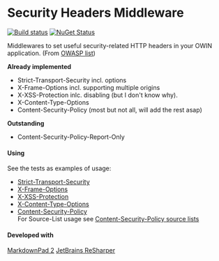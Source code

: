 Security Headers Middleware
===========

[![Build status](https://ci.appveyor.com/api/projects/status/6n9xkyyvox9uw2up)](https://ci.appveyor.com/project/StefanOssendorf/securityheadersmiddleware) [![NuGet Status](http://img.shields.io/nuget/v/SecurityHeadersMiddleware.svg?style=flat)](https://www.nuget.org/packages/SecurityHeadersMiddleware/)

Middlewares to set useful security-related HTTP headers in your OWIN application. (From [OWASP list](https://www.owasp.org/index.php/List_of_useful_HTTP_headers "OWASP list"))

**Already implemented**
- Strict-Transport-Security incl. options
- X-Frame-Options incl. supporting multiple origins
- X-XSS-Protection inlc. disabling (but I don't know why).
- X-Content-Type-Options
- Content-Security-Policy (most but not all, will add the rest asap)

**Outstanding**

- Content-Security-Policy-Report-Only

#### Using
See the tests as examples of usage:
- [Strict-Transport-Security](https://github.com/StefanOssendorf/OwinContrib.SecurityHeaders/blob/master/src/OwinContrib.SecurityHeaders.Tests/StrictTransportSecurityMiddlewareSpecs.cs)
- [X-Frame-Options](https://github.com/StefanOssendorf/OwinContrib.SecurityHeaders/blob/master/src/OwinContrib.SecurityHeaders.Tests/AntiClickJackingMiddlewareSpecs.cs)
- [X-XSS-Protection](https://github.com/StefanOssendorf/OwinContrib.SecurityHeaders/blob/master/src/OwinContrib.SecurityHeaders.Tests/XssProtectionHeaderMiddlewareSpecs.cs)
- [X-Content-Type-Options](https://github.com/StefanOssendorf/OwinContrib.SecurityHeaders/blob/master/src/OwinContrib.SecurityHeaders.Tests/ContentTypeOptionsMiddleware.cs)
- [Content-Security-Policy](https://github.com/StefanOssendorf/SecurityHeadersMiddleware/blob/master/src/OwinContrib.SecurityHeaders.Tests/CspMiddlewareTests.cs) <br/> For Source-List usage see [Content-Security-Policy source lists](https://github.com/StefanOssendorf/SecurityHeadersMiddleware/blob/master/src/OwinContrib.SecurityHeaders.Tests/CspSourceListTests.cs) 

#### Developed with
[MarkdownPad 2](http://markdownpad.com/ "MarkdownPad 2")
[JetBrains ReSharper](http://www.jetbrains.com/resharper/ "R#")
